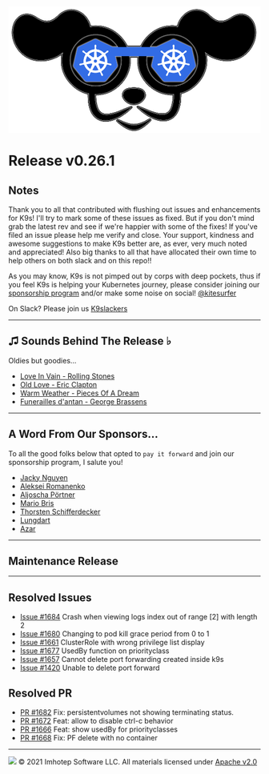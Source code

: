 <img src="https://raw.githubusercontent.com/derailed/k9s/master/assets/k9s.png" align="center" width="800" height="auto"/>

# Release v0.26.1

## Notes

Thank you to all that contributed with flushing out issues and enhancements for K9s! I'll try to mark some of these issues as fixed. But if you don't mind grab the latest rev and see if we're happier with some of the fixes! If you've filed an issue please help me verify and close. Your support, kindness and awesome suggestions to make K9s better are, as ever, very much noted and appreciated! Also big thanks to all that have allocated their own time to help others on both slack and on this repo!!

As you may know, K9s is not pimped out by corps with deep pockets, thus if you feel K9s is helping your Kubernetes journey, please consider joining our [sponsorship program](https://github.com/sponsors/derailed) and/or make some noise on social! [@kitesurfer](https://twitter.com/kitesurfer)

On Slack? Please join us [K9slackers](https://join.slack.com/t/k9sers/shared_invite/enQtOTA5MDEyNzI5MTU0LWQ1ZGI3MzliYzZhZWEyNzYxYzA3NjE0YTk1YmFmNzViZjIyNzhkZGI0MmJjYzhlNjdlMGJhYzE2ZGU1NjkyNTM)

---

## ♫ Sounds Behind The Release ♭

Oldies but goodies...

* [Love In Vain - Rolling Stones](https://www.youtube.com/watch?v=ryRDcE2sB2A)
* [Old Love - Eric Clapton](https://www.youtube.com/watch?v=qv63M6XXgGE)
* [Warm Weather - Pieces Of A Dream](https://www.youtube.com/watch?v=hYm6fR1Zjm4)
* [Funerailles d'antan - George Brassens](https://www.youtube.com/watch?v=-mOalHzOCCM)

---

## A Word From Our Sponsors...

To all the good folks below that opted to `pay it forward` and join our sponsorship program, I salute you!

* [Jacky Nguyen](https://github.com/nktpro)
* [Aleksei Romanenko](https://github.com/slimus)
* [Aljoscha Pörtner](https://github.com/AljoschaP)
* [Mario Bris](https://github.com/mariobris)
* [Thorsten Schifferdecker](https://github.com/curx)
* [Lungdart](https://github.com/lungdart)
* [Azar](https://github.com/azarudeena)

---

## Maintenance Release

---

## Resolved Issues

* [Issue #1684](https://github.com/derailed/k9s/issues/1684) Crash when viewing logs index out of range [2] with length 2
* [Issue #1680](https://github.com/derailed/k9s/issues/1680) Changing to pod kill grace period from 0 to 1
* [Issue #1661](https://github.com/derailed/k9s/issues/1661) ClusterRole with wrong privilege list display
* [Issue #1677](https://github.com/derailed/k9s/issues/1677) UsedBy function on priorityclass
* [Issue #1657](https://github.com/derailed/k9s/issues/1657) Cannot delete port forwarding created inside k9s
* [Issue #1420](https://github.com/derailed/k9s/issues/1420) Unable to delete port forward

## Resolved PR

* [PR #1682](https://github.com/derailed/k9s/pull/1682) Fix: persistentvolumes not showing terminating status.
* [PR #1672](https://github.com/derailed/k9s/pull/1672) Feat: allow to disable ctrl-c behavior
* [PR #1666](https://github.com/derailed/k9s/pull/1666) Feat: show usedBy for priorityclasses
* [PR #1668](https://github.com/derailed/k9s/pull/1668) Fix: PF delete with no container

---

<img src="https://raw.githubusercontent.com/derailed/k9s/master/assets/imhotep_logo.png" width="32" height="auto"/> © 2021 Imhotep Software LLC. All materials licensed under [Apache v2.0](http://www.apache.org/licenses/LICENSE-2.0)
